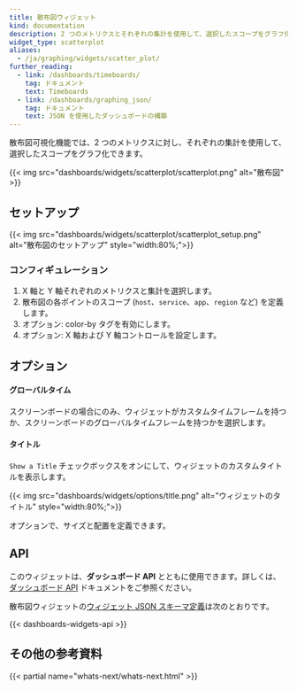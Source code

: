 ```yaml
---
title: 散布図ウィジェット
kind: documentation
description: 2 つのメトリクスとそれぞれの集計を使用して、選択したスコープをグラフ化する
widget_type: scatterplot
aliases:
  - /ja/graphing/widgets/scatter_plot/
further_reading:
  - link: /dashboards/timeboards/
    tag: ドキュメント
    text: Timeboards
  - link: /dashboards/graphing_json/
    tag: ドキュメント
    text: JSON を使用したダッシュボードの構築
---
```

散布図可視化機能では、2 つのメトリクスに対し、それぞれの集計を使用して、選択したスコープをグラフ化できます。

{{< img src="dashboards/widgets/scatterplot/scatterplot.png" alt="散布図" >}}

## セットアップ

{{< img src="dashboards/widgets/scatterplot/scatterplot_setup.png" alt="散布図のセットアップ"  style="width:80%;">}}

### コンフィギュレーション

1. X 軸と Y 軸それぞれのメトリクスと集計を選択します。
2. 散布図の各ポイントのスコープ (`host`、`service`、`app`、`region` など) を定義します。
3. オプション: color-by タグを有効にします。
4. オプション: X 軸および Y 軸コントロールを設定します。

## オプション

#### グローバルタイム

スクリーンボードの場合にのみ、ウィジェットがカスタムタイムフレームを持つか、スクリーンボードのグローバルタイムフレームを持つかを選択します。

#### タイトル

`Show a Title` チェックボックスをオンにして、ウィジェットのカスタムタイトルを表示します。

{{< img src="dashboards/widgets/options/title.png" alt="ウィジェットのタイトル"  style="width:80%;">}}

オプションで、サイズと配置を定義できます。

## API

このウィジェットは、**ダッシュボード API** とともに使用できます。詳しくは、[ダッシュボード API][1] ドキュメントをご参照ください。

散布図ウィジェットの[ウィジェット JSON スキーマ定義][2]は次のとおりです。

{{< dashboards-widgets-api >}}

## その他の参考資料

{{< partial name="whats-next/whats-next.html" >}}

[1]: /ja/api/v1/dashboards/
[2]: /ja/dashboards/graphing_json/widget_json/